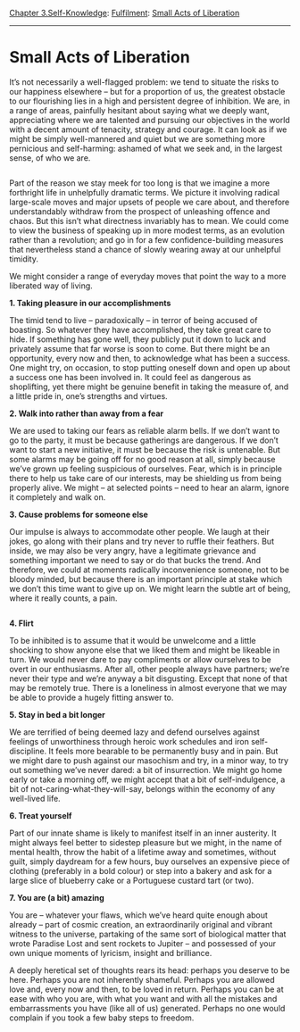 [Chapter 3.Self-Knowledge](https://www.theschooloflife.com/thebookoflife/category/self-knowledge/): [Fulfilment](https://www.theschooloflife.com/thebookoflife/category/self-knowledge/fulfilment/): [Small Acts of Liberation](https://www.theschooloflife.com/thebookoflife/small-acts-of-liberation/)

* * *

# Small Acts of Liberation

It’s not necessarily a well-flagged problem: we tend to situate the risks to our happiness elsewhere – but for a proportion of us, the greatest obstacle to our flourishing lies in a high and persistent degree of inhibition. We are, in a range of areas, painfully hesitant about saying what we deeply want, appreciating where we are talented and pursuing our objectives in the world with a decent amount of tenacity, strategy and courage. It can look as if we might be simply well-mannered and quiet but we are something more pernicious and self-harming: ashamed of what we seek and, in the largest sense, of who we are.

<figure class="aligncenter"><img src="https://www.theschooloflife.com/thebookoflife/wp-content/uploads/2019/07/Vassily_Kandinsky_1936_-_Composition_IX-1024x595.jpg" alt="" class="wp-image-23440"></figure>

Part of the reason we stay meek for too long is that we imagine a more forthright life in unhelpfully dramatic terms. We picture it involving radical large-scale moves and major upsets of people we care about, and therefore understandably withdraw from the prospect of unleashing offence and chaos. But this isn’t what directness invariably has to mean. We could come to view the business of speaking up in more modest terms, as an evolution rather than a revolution; and go in for a few confidence-building measures that nevertheless stand a chance of slowly wearing away at our unhelpful timidity.

We might consider a range of everyday moves that point the way to a more liberated way of living.

**1. Taking pleasure in our accomplishments**

The timid tend to live – paradoxically – in terror of being accused of boasting. So whatever they have accomplished, they take great care to hide. If something has gone well, they publicly put it down to luck and privately assume that far worse is soon to come. But there might be an opportunity, every now and then, to acknowledge what has been a success. One might try, on occasion, to stop putting oneself down and open up about a success one has been involved in. It could feel as dangerous as shoplifting, yet there might be genuine benefit in taking the measure of, and a little pride in, one’s strengths and virtues.

**2. Walk into rather than away from a fear**

We are used to taking our fears as reliable alarm bells. If we don’t want to go to the party, it must be because gatherings are dangerous. If we don’t want to start a new initiative, it must be because the risk is untenable. But some alarms may be going off for no good reason at all, simply because we’ve grown up feeling suspicious of ourselves. Fear, which is in principle there to help us take care of our interests, may be shielding us from being properly alive. We might – at selected points – need to hear an alarm, ignore it completely and walk on.

**3. Cause problems for someone else**

Our impulse is always to accommodate other people. We laugh at their jokes, go along with their plans and try never to ruffle their feathers. But inside, we may also be very angry, have a legitimate grievance and something important we need to say or do that bucks the trend. And therefore, we could at moments radically inconvenience someone, not to be bloody minded, but because there is an important principle at stake which we don’t this time want to give up on. We might learn the subtle art of being, where it really counts, a pain.

<figure class="wp-block-image"><img src="https://www.theschooloflife.com/thebookoflife/wp-content/uploads/2019/07/Vassily_Kandinsky_1939_-_Composition_10-1024x671.jpg" alt="" class="wp-image-23441"></figure>

**4. Flirt**

To be inhibited is to assume that it would be unwelcome and a little shocking to show anyone else that we liked them and might be likeable in turn. We would never dare to pay compliments or allow ourselves to be overt in our enthusiasms. After all, other people always have partners; we’re never their type and we’re anyway a bit disgusting. Except that none of that may be remotely true. There is a loneliness in almost everyone that we may be able to provide a hugely fitting answer to.

**5. Stay in bed a bit longer**

We are terrified of being deemed lazy and defend ourselves against feelings of unworthiness through heroic work schedules and iron self-discipline. It feels more bearable to be permanently busy and in pain. But we might dare to push against our masochism and try, in a minor way, to try out something we’ve never dared: a bit of insurrection. We might go home early or take a morning off, we might accept that a bit of self-indulgence, a bit of not-caring-what-they-will-say, belongs within the economy of any well-lived life.

**6. Treat yourself**

Part of our innate shame is likely to manifest itself in an inner austerity. It might always feel better to sidestep pleasure but we might, in the name of mental health, throw the habit of a lifetime away and sometimes, without guilt, simply daydream for a few hours, buy ourselves an expensive piece of clothing (preferably in a bold colour) or step into a bakery and ask for a large slice of blueberry cake or a Portuguese custard tart (or two).

**7. You are (a bit) amazing**

You are – whatever your flaws, which we’ve heard quite enough about already – part of cosmic creation, an extraordinarily original and vibrant witness to the universe, partaking of the same sort of biological matter that wrote Paradise Lost and sent rockets to Jupiter – and possessed of your own unique moments of lyricism, insight and brilliance.&nbsp;

A deeply heretical set of thoughts rears its head: perhaps you deserve to be here. Perhaps you are not inherently shameful. Perhaps you are allowed love and, every now and then, to be loved in return. Perhaps you can be at ease with who you are, with what you want and with all the mistakes and embarrassments you have (like all of us) generated. Perhaps no one would complain if you took a few baby steps to freedom.
